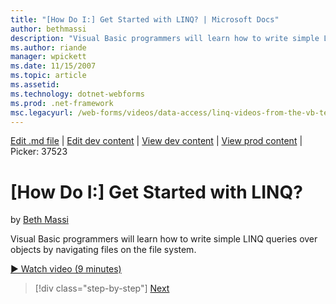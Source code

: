 ```yaml
---
title: "[How Do I:] Get Started with LINQ? | Microsoft Docs"
author: bethmassi
description: "Visual Basic programmers will learn how to write simple LINQ queries over objects by navigating files on the file system."
ms.author: riande
manager: wpickett
ms.date: 11/15/2007
ms.topic: article
ms.assetid: 
ms.technology: dotnet-webforms
ms.prod: .net-framework
msc.legacyurl: /web-forms/videos/data-access/linq-videos-from-the-vb-team/how-do-i-get-started-with-linq
---
```

[Edit .md file](C:\Projects\msc\dev\Msc.Www\Web.ASP\App_Data\github\web-forms\videos\data-access\linq-videos-from-the-vb-team\how-do-i-get-started-with-linq.md) | [Edit dev content](http://www.aspdev.net/umbraco#/content/content/edit/26857) | [View dev content](http://docs.aspdev.net/tutorials/web-forms/videos/data-access/linq-videos-from-the-vb-team/how-do-i-get-started-with-linq.html) | [View prod content](http://www.asp.net/web-forms/videos/data-access/linq-videos-from-the-vb-team/how-do-i-get-started-with-linq) | Picker: 37523

[How Do I:] Get Started with LINQ?
====================
by [Beth Massi](https://github.com/bethmassi)

Visual Basic programmers will learn how to write simple LINQ queries over objects by navigating files on the file system.

[&#9654; Watch video (9 minutes)](https://channel9.msdn.com/Blogs/ASP-NET-Site-Videos/how-do-i-get-started-with-linq)

>[!div class="step-by-step"] [Next](how-do-i-perform-group-and-aggregate-queries.md)